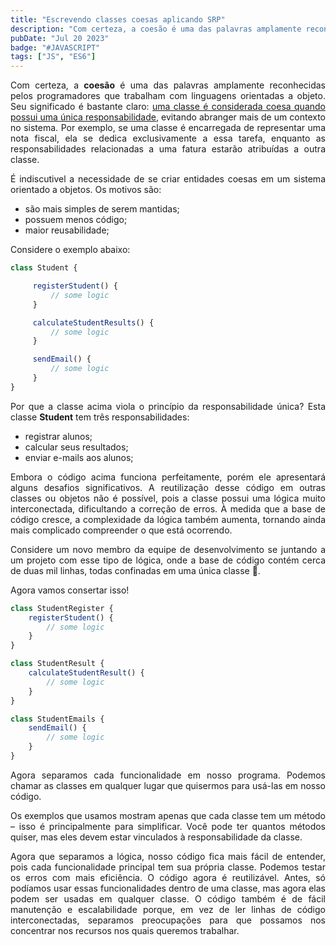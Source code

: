 ```yaml
---
title: "Escrevendo classes coesas aplicando SRP"
description: "Com certeza, a coesão é uma das palavras amplamente reconhecidas pelos programadores que trabalham com linguagens orientadas a objeto. Seu significado é bastante claro: uma classe é considerada coesa quando possui uma única responsabilidade, evitando abranger mais de um contexto no sistema."
pubDate: "Jul 20 2023"
badge: "#JAVASCRIPT"
tags: ["JS", "ES6"]
---
```


<p style="text-align: justify">
    Com certeza, a <b>coesão</b> é uma das palavras amplamente reconhecidas pelos programadores que trabalham com linguagens orientadas a objeto. Seu significado é bastante claro: <u>uma classe é considerada coesa quando possui uma única responsabilidade</u>, evitando abranger mais de um contexto no sistema. Por exemplo, se uma classe é encarregada de representar uma nota fiscal, ela se dedica exclusivamente a essa tarefa, enquanto as responsabilidades relacionadas a uma fatura estarão atribuídas a outra classe.
</p>

<p style="text-align: justify">
    É indiscutivel a necessidade de se criar entidades coesas em um sistema orientado a objetos.
    Os motivos são: 
    <ul>
        <li>são mais simples de serem mantidas;</li>
        <li>possuem menos código;</li>
        <li>maior reusabilidade;</li>
    </ul>
</p>

<p>Considere o exemplo abaixo:</p>

```javascript
class Student {

     registerStudent() {
         // some logic
     }

     calculateStudentResults() {
         // some logic
     }

     sendEmail() {
         // some logic
     }
}
```
<p style="text-align: justify">
    Por que a classe acima viola o princípio da responsabilidade única?
    Esta classe <b>Student</b> tem três responsabilidades:
      <ul>
        <li>registrar alunos;</li>
        <li>calcular seus resultados;</li>
        <li>enviar e-mails aos alunos;</li>
    </ul>
</p>

<p style="text-align: justify">
    Embora o código acima funciona perfeitamente, porém ele apresentará alguns desafios significativos. 
    A reutilização desse código em outras classes ou objetos não é possível, pois a classe possui uma lógica muito interconectada, dificultando a correção de erros. À medida que a base de código cresce, a complexidade da lógica também aumenta, tornando ainda mais complicado compreender o que está ocorrendo.
</p>

<p style="text-align: justify">
    Considere um novo membro da equipe de desenvolvimento se juntando a um projeto com esse tipo de lógica, onde a base de código contém cerca de duas mil linhas, todas confinadas em uma única classe 🤬.
</p>

Agora vamos consertar isso!

```javascript
class StudentRegister {
    registerStudent() {
        // some logic
    }
}

class StudentResult {
    calculateStudentResult() {
        // some logic
    }
}

class StudentEmails {
    sendEmail() {
        // some logic
    }
}
```
<p style="text-align: justify">
    Agora separamos cada funcionalidade em nosso programa. Podemos chamar as classes em qualquer lugar que quisermos para usá-las em nosso código.
</p>
<p style="text-align: justify">
    Os exemplos que usamos mostram apenas que cada classe tem um método – isso é principalmente para simplificar. Você pode ter quantos métodos quiser, mas eles devem estar vinculados à responsabilidade da classe.
</p>
<p style="text-align: justify">
    Agora que separamos a lógica, nosso código fica mais fácil de entender, pois cada funcionalidade principal tem sua própria classe. Podemos testar os erros com mais eficiência.
    O código agora é reutilizável. Antes, só podíamos usar essas funcionalidades dentro de uma classe, mas agora elas podem ser usadas em qualquer classe.
    O código também é de fácil manutenção e escalabilidade porque, em vez de ler linhas de código interconectadas, separamos preocupações para que possamos nos concentrar nos recursos nos quais queremos trabalhar.
</p>